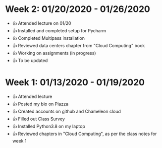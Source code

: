 
# Week 2: 01/20/2020 - 01/26/2020
* 👍 Attended lecture on 01/20
* 👍 Installed and completed setup for Pycharm
* 👍 Completed Multipass installation
* 👍 Reviewed data centers chapter from "Cloud Computing" book
* 👍 Working on assignments (in progress)
* 👍 To be updated


# Week 1: 01/13/2020 - 01/19/2020
* 👍 Attended lecture
* 👍 Posted my bio on Piazza
* 👍 Created accounts on github and Chameleon cloud
* 👍 Filled out Class Survey
* 👍 Installed Python3.8 on my laptop
* 👍 Reviewed chapters in "Cloud Computing", as per the class notes for week 1
